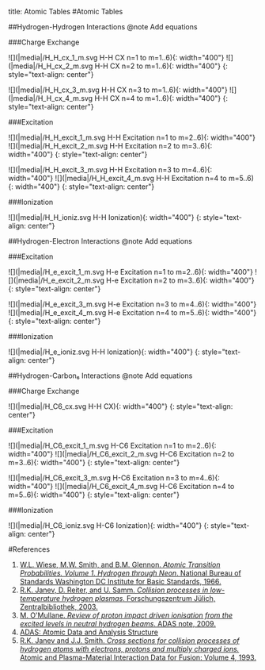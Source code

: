 title: Atomic Tables
#Atomic Tables

##Hydrogen-Hydrogen Interactions
@note Add equations

###Charge Exchange

![](|media|/H_H_cx_1_m.svg H-H CX n=1 to m=1..6){: width="400"} ![](|media|/H_H_cx_2_m.svg H-H CX n=2 to m=1..6){: width="400"}
{: style="text-align: center"}

![](|media|/H_H_cx_3_m.svg H-H CX n=3 to m=1..6){: width="400"} ![](|media|/H_H_cx_4_m.svg H-H CX n=4 to m=1..6){: width="400"}
{: style="text-align: center"}

###Excitation

![](|media|/H_H_excit_1_m.svg H-H Excitation n=1 to m=2..6){: width="400"} ![](|media|/H_H_excit_2_m.svg H-H Excitation n=2 to m=3..6){: width="400"}
{: style="text-align: center"}

![](|media|/H_H_excit_3_m.svg H-H Excitation n=3 to m=4..6){: width="400"} ![](|media|/H_H_excit_4_m.svg H-H Excitation n=4 to m=5..6){: width="400"}
{: style="text-align: center"}

###Ionization

![](|media|/H_H_ioniz.svg H-H Ionization){: width="400"}
{: style="text-align: center"}

##Hydrogen-Electron Interactions
@note Add equations

###Excitation

![](|media|/H_e_excit_1_m.svg H-e Excitation n=1 to m=2..6){: width="400"} ![](|media|/H_e_excit_2_m.svg H-e Excitation n=2 to m=3..6){: width="400"}
{: style="text-align: center"}

![](|media|/H_e_excit_3_m.svg H-e Excitation n=3 to m=4..6){: width="400"} ![](|media|/H_e_excit_4_m.svg H-e Excitation n=4 to m=5..6){: width="400"}
{: style="text-align: center"}

###Ionization

![](|media|/H_e_ioniz.svg H-H Ionization){: width="400"}
{: style="text-align: center"}

##Hydrogen-Carbon₆ Interactions
@note Add equations

###Charge Exchange

![](|media|/H_C6_cx.svg H-H CX){: width="400"}
{: style="text-align: center"}

###Excitation

![](|media|/H_C6_excit_1_m.svg H-C6 Excitation n=1 to m=2..6){: width="400"} ![](|media|/H_C6_excit_2_m.svg H-C6 Excitation n=2 to m=3..6){: width="400"}
{: style="text-align: center"}

![](|media|/H_C6_excit_3_m.svg H-C6 Excitation n=3 to m=4..6){: width="400"} ![](|media|/H_C6_excit_4_m.svg H-C6 Excitation n=4 to m=5..6){: width="400"}
{: style="text-align: center"}

###Ionization

![](|media|/H_C6_ioniz.svg H-C6 Ionization){: width="400"}
{: style="text-align: center"}

#References
1. [W.L. Wiese, M.W. Smith, and B.M. Glennon. *Atomic Transition Probabilities. Volume 1. Hydrogen through Neon*.
National Bureau of Standards Washington DC Institute for Basic Standards, 1966.](http://www.dtic.mil/dtic/tr/fulltext/u2/634145.pdf)
2. [R.K. Janev, D. Reiter, and  U. Samm. *Collision processes in low-temperature hydrogen plasmas*. 
Forschungszentrum Jülich, Zentralbibliothek, 2003.](http://www.eirene.de/report_4105.pdf)
3. [M. O'Mullane. *Review of proton impact driven ionisation from the excited levels in neutral hydrogen beams*. 
ADAS note, 2009.](http://www.adas.ac.uk/notes/adas_c09-01.pdf)
4. [ADAS: Atomic Data and Analysis Structure](http://www.adas.ac.uk/)
5. [R.K. Janev and J.J. Smith. *Cross sections for collision processes of hydrogen atoms 
with electrons, protons and multiply charged ions.* Atomic and Plasma-Material Interaction Data for Fusion:
Volume 4, 1993.](http://www-pub.iaea.org/books/IAEABooks/1839/Atomic-and-Plasma-Material-Interaction-Data-for-Fusion) 
